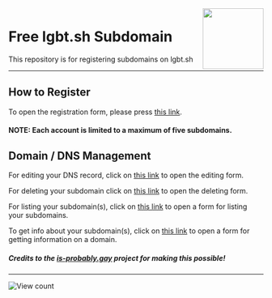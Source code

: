 
<img src="https://upload.wikimedia.org/wikipedia/commons/f/fd/LGBTQ%2B_rainbow_flag_Quasar_%22Progress%22_variant.svg" align="right" width="120"/>

# Free lgbt.sh Subdomain
This repository is for registering subdomains on lgbt.sh
* * *
## How to Register
To open the registration form, please press [this link](https://github.com/lgbt-sh/lgbt-sh/issues/new?template=register.yml&title=Register).

#### NOTE: Each account is limited to a maximum of five subdomains.

## Domain / DNS Management
For editing your DNS record, click on [this link](https://github.com/lgbt-sh/lgbt-sh/issues/new?template=edit.yml&title=Edit) to open the editing form.

For deleting your subdomain click on [this link](https://github.com/lgbt-sh/lgbt-sh/issues/new?template=delete.yml&title=Delete) to open the deleting form.

For listing your subdomain(s), click on [this link](https://github.com/lgbt-sh/lgbt-sh/issues/new?template=list.yml&title=List) to open a form for listing your subdomains.

To get info about your subdomain(s), click on [this link](https://github.com/lgbt-sh/lgbt-sh/issues/new?template=get.yml&title=Get%20Info) to open a form for getting information on a domain.

##### Credits to the [is-probably.gay](https://github.com/is-probably-gay/is-probably-gay) project for making this possible!

* * *
![View count](https://count.getloli.com/get/@lgbt-sh?theme=gelbooru)
